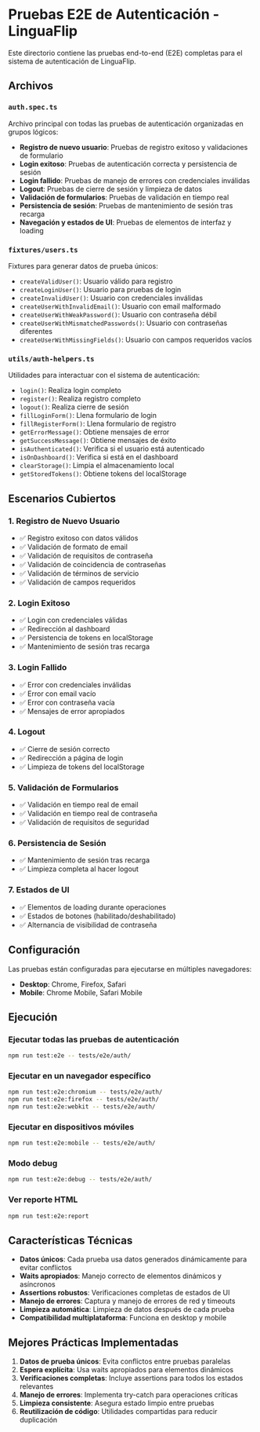 # Pruebas E2E de Autenticación - LinguaFlip

Este directorio contiene las pruebas end-to-end (E2E) completas para el sistema de autenticación de LinguaFlip.

## Archivos

### `auth.spec.ts`
Archivo principal con todas las pruebas de autenticación organizadas en grupos lógicos:

- **Registro de nuevo usuario**: Pruebas de registro exitoso y validaciones de formulario
- **Login exitoso**: Pruebas de autenticación correcta y persistencia de sesión
- **Login fallido**: Pruebas de manejo de errores con credenciales inválidas
- **Logout**: Pruebas de cierre de sesión y limpieza de datos
- **Validación de formularios**: Pruebas de validación en tiempo real
- **Persistencia de sesión**: Pruebas de mantenimiento de sesión tras recarga
- **Navegación y estados de UI**: Pruebas de elementos de interfaz y loading

### `fixtures/users.ts`
Fixtures para generar datos de prueba únicos:

- `createValidUser()`: Usuario válido para registro
- `createLoginUser()`: Usuario para pruebas de login
- `createInvalidUser()`: Usuario con credenciales inválidas
- `createUserWithInvalidEmail()`: Usuario con email malformado
- `createUserWithWeakPassword()`: Usuario con contraseña débil
- `createUserWithMismatchedPasswords()`: Usuario con contraseñas diferentes
- `createUserWithMissingFields()`: Usuario con campos requeridos vacíos

### `utils/auth-helpers.ts`
Utilidades para interactuar con el sistema de autenticación:

- `login()`: Realiza login completo
- `register()`: Realiza registro completo
- `logout()`: Realiza cierre de sesión
- `fillLoginForm()`: Llena formulario de login
- `fillRegisterForm()`: Llena formulario de registro
- `getErrorMessage()`: Obtiene mensajes de error
- `getSuccessMessage()`: Obtiene mensajes de éxito
- `isAuthenticated()`: Verifica si el usuario está autenticado
- `isOnDashboard()`: Verifica si está en el dashboard
- `clearStorage()`: Limpia el almacenamiento local
- `getStoredTokens()`: Obtiene tokens del localStorage

## Escenarios Cubiertos

### 1. Registro de Nuevo Usuario
- ✅ Registro exitoso con datos válidos
- ✅ Validación de formato de email
- ✅ Validación de requisitos de contraseña
- ✅ Validación de coincidencia de contraseñas
- ✅ Validación de términos de servicio
- ✅ Validación de campos requeridos

### 2. Login Exitoso
- ✅ Login con credenciales válidas
- ✅ Redirección al dashboard
- ✅ Persistencia de tokens en localStorage
- ✅ Mantenimiento de sesión tras recarga

### 3. Login Fallido
- ✅ Error con credenciales inválidas
- ✅ Error con email vacío
- ✅ Error con contraseña vacía
- ✅ Mensajes de error apropiados

### 4. Logout
- ✅ Cierre de sesión correcto
- ✅ Redirección a página de login
- ✅ Limpieza de tokens del localStorage

### 5. Validación de Formularios
- ✅ Validación en tiempo real de email
- ✅ Validación en tiempo real de contraseña
- ✅ Validación de requisitos de seguridad

### 6. Persistencia de Sesión
- ✅ Mantenimiento de sesión tras recarga
- ✅ Limpieza completa al hacer logout

### 7. Estados de UI
- ✅ Elementos de loading durante operaciones
- ✅ Estados de botones (habilitado/deshabilitado)
- ✅ Alternancia de visibilidad de contraseña

## Configuración

Las pruebas están configuradas para ejecutarse en múltiples navegadores:

- **Desktop**: Chrome, Firefox, Safari
- **Mobile**: Chrome Mobile, Safari Mobile

## Ejecución

### Ejecutar todas las pruebas de autenticación
```bash
npm run test:e2e -- tests/e2e/auth/
```

### Ejecutar en un navegador específico
```bash
npm run test:e2e:chromium -- tests/e2e/auth/
npm run test:e2e:firefox -- tests/e2e/auth/
npm run test:e2e:webkit -- tests/e2e/auth/
```

### Ejecutar en dispositivos móviles
```bash
npm run test:e2e:mobile -- tests/e2e/auth/
```

### Modo debug
```bash
npm run test:e2e:debug -- tests/e2e/auth/
```

### Ver reporte HTML
```bash
npm run test:e2e:report
```

## Características Técnicas

- **Datos únicos**: Cada prueba usa datos generados dinámicamente para evitar conflictos
- **Waits apropiados**: Manejo correcto de elementos dinámicos y asíncronos
- **Assertions robustos**: Verificaciones completas de estados de UI
- **Manejo de errores**: Captura y manejo de errores de red y timeouts
- **Limpieza automática**: Limpieza de datos después de cada prueba
- **Compatibilidad multiplataforma**: Funciona en desktop y mobile

## Mejores Prácticas Implementadas

1. **Datos de prueba únicos**: Evita conflictos entre pruebas paralelas
2. **Espera explícita**: Usa waits apropiados para elementos dinámicos
3. **Verificaciones completas**: Incluye assertions para todos los estados relevantes
4. **Manejo de errores**: Implementa try-catch para operaciones críticas
5. **Limpieza consistente**: Asegura estado limpio entre pruebas
6. **Reutilización de código**: Utilidades compartidas para reducir duplicación